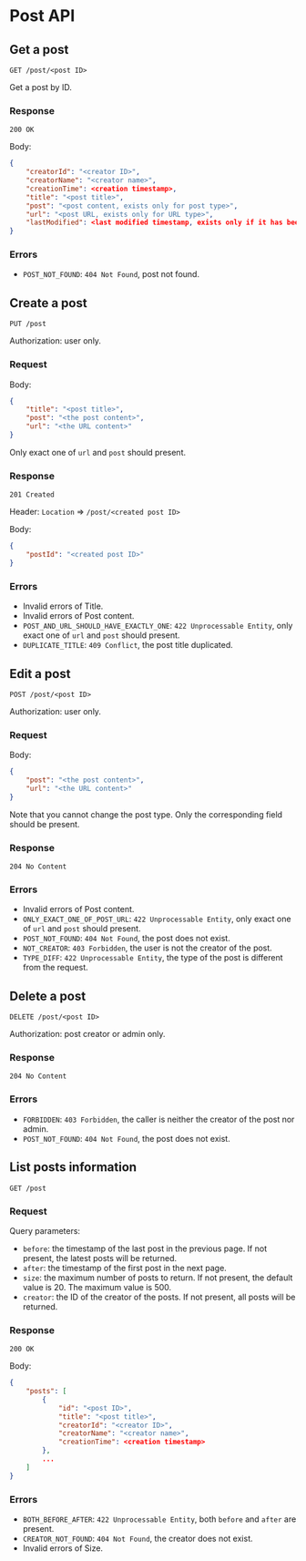 # Post API

## Get a post

`GET /post/<post ID>`

Get a post by ID.

### Response

`200 OK`

Body:

```json
{
    "creatorId": "<creator ID>",
    "creatorName": "<creator name>",
    "creationTime": <creation timestamp>,
    "title": "<post title>",
    "post": "<post content, exists only for post type>",
    "url": "<post URL, exists only for URL type>",
    "lastModified": <last modified timestamp, exists only if it has been modified>
}
```

### Errors

- `POST_NOT_FOUND`: `404 Not Found`, post not found.

## Create a post

`PUT /post`

Authorization: user only.

### Request

Body:

```json
{
    "title": "<post title>",
    "post": "<the post content>",
    "url": "<the URL content>"
}
```

Only exact one of `url` and `post` should present.

### Response

`201 Created`

Header: `Location` => `/post/<created post ID>`

Body:

```json
{
    "postId": "<created post ID>"
}
```

### Errors

- Invalid errors of Title.
- Invalid errors of Post content.
- `POST_AND_URL_SHOULD_HAVE_EXACTLY_ONE`: `422 Unprocessable Entity`, only exact one of `url` and `post` should present.
- `DUPLICATE_TITLE`: `409 Conflict`, the post title duplicated.

## Edit a post

`POST /post/<post ID>`

Authorization: user only.

### Request

Body:

```json
{
    "post": "<the post content>",
    "url": "<the URL content>"
}
```

Note that you cannot change the post type. Only the corresponding field should be present.

### Response

`204 No Content`

### Errors

- Invalid errors of Post content.
- `ONLY_EXACT_ONE_OF_POST_URL`: `422 Unprocessable Entity`, only exact one of `url` and `post` should present.
- `POST_NOT_FOUND`: `404 Not Found`, the post does not exist.
- `NOT_CREATOR`: `403 Forbidden`, the user is not the creator of the post.
- `TYPE_DIFF`: `422 Unprocessable Entity`, the type of the post is different from the request.

## Delete a post

`DELETE /post/<post ID>`

Authorization: post creator or admin only.

### Response

`204 No Content`

### Errors

- `FORBIDDEN`: `403 Forbidden`, the caller is neither the creator of the post nor admin.
- `POST_NOT_FOUND`: `404 Not Found`, the post does not exist.


## List posts information

`GET /post`

### Request

Query parameters:
- `before`: the timestamp of the last post in the previous page. If not present, the latest posts will be returned.
- `after`: the timestamp of the first post in the next page.
- `size`: the maximum number of posts to return. If not present, the default value is 20. The maximum value is 500.
- `creator`: the ID of the creator of the posts. If not present, all posts will be returned.

### Response

`200 OK`

Body:

```json
{
    "posts": [
        {
            "id": "<post ID>",
            "title": "<post title>",
            "creatorId": "<creator ID>",
            "creatorName": "<creator name>",
            "creationTime": <creation timestamp>
        },
        ...
    ]
}
```

### Errors

- `BOTH_BEFORE_AFTER`: `422 Unprocessable Entity`, both `before` and `after` are present.
- `CREATOR_NOT_FOUND`: `404 Not Found`, the creator does not exist.
- Invalid errors of Size.